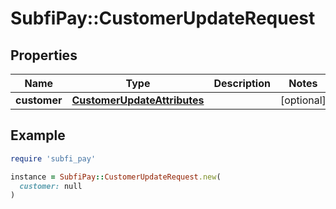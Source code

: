 # SubfiPay::CustomerUpdateRequest

## Properties

| Name | Type | Description | Notes |
| ---- | ---- | ----------- | ----- |
| **customer** | [**CustomerUpdateAttributes**](CustomerUpdateAttributes.md) |  | [optional] |

## Example

```ruby
require 'subfi_pay'

instance = SubfiPay::CustomerUpdateRequest.new(
  customer: null
)
```

